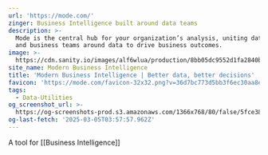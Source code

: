 ```yaml
---
url: 'https://mode.com/'
zinger: Business Intelligence built around data teams
description: >-
  Mode is the central hub for your organization’s analysis, uniting data teams
  and business teams around data to drive business outcomes.
image: >-
  https://cdn.sanity.io/images/alf6wlua/production/8bb05dc9552d1fa2840b8177ae46f9e5615797e6-1200x630.png?w=1200&h=630&auto=format
site_name: Modern Business Intelligence
title: 'Modern Business Intelligence | Better data, better decisions'
favicon: 'https://mode.com/favicon-32x32.png?v=36d7bc773d5bb3f6ec30aa8eb75f5f38'
tags:
  - Data-Utilities
og_screenshot_url: >-
  https://og-screenshots-prod.s3.amazonaws.com/1366x768/80/false/5fce38c3e9db087cf73da85460346e3d488b5f13481e7651a86933323d8cedc9.jpeg
og-last-fetch: '2025-03-05T03:57:57.962Z'
---
```

A tool for [[Business Intelligence]]

